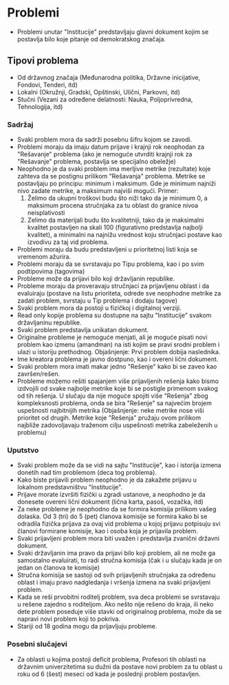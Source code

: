 # Problemi
- Problemi unutar "Institucije" predstavljaju glavni dokument kojim se postavlja bilo koje pitanje od demokratskog značaja.
## Tipovi problema
- Od državnog značaja (Međunarodna politika, Državne inicijative, Fondovi, Tenderi, itd)
- Lokalni (Okružnji, Gradski, Opštinski, Ulični, Parkovni, itd)
- Stučni (Vezani za određene delatnosti: Nauka, Poljoprivredna, Tehnologija, itd)
### Sadržaj
- Svaki problem mora da sadrži posebnu šifru kojom se zavodi.
- Problemi moraju da imaju datum prijave i krajnji rok neophodan za "Rešavanje" problema (ako je nemoguće utvrditi krajnji rok za "Rešavanje" problema, postavlja se specijalno obeležje)
- Neophodno je da svaki problem ima merljive metrike (rezultate) koje zahteva da se postignu prilikom "Rešavanja" problema. Metrike se postavljaju po principu: minimum i maksimum. Gde je minimum najniži nivo zadate metrike, a maksimum najviši mogući. Primer:
  1) Želimo da ukupni troškovi budu što niži tako da je minimum 0, a maksimum procena stručnjaka za tu oblast do granice nivoa neisplativosti
  2) Zelimo da materijali budu što kvalitetniji, tako da je maksimalni kvalitet postavljen na skali 100 (figurativno predstavlja najbolji kvalitet), a minimalni na najnižu vrednost koju stručnjaci postave kao izvodivu za taj vid problema.
- Problemi moraju da budu predstavljeni u prioritetnoj listi koja se vremenom ažurira.
- Problemi moraju da se svrstavaju po Tipu problema, kao i po svim podtipovima (tagovima)
- Probleme može da prijavi bilo koji državljanin republike.
- Probleme moraju da proveravaju stručnjaci za prijavljenu oblast i da evaluiraju (postave na listu prioriteta, odrede sve neophodne metrike za zadati problem, svrstaju u Tip problema i dodaju tagove)
- Svaki problem mora da postoji u fizičkoj i digitalnoj verziji.
- Read only kopije problema su dostupne na sajtu "Institucije" svakom državljaninu republike.
- Svaki problem predstavlja unikatan dokument.
- Originalne probleme je nemoguće menjati, ali je moguće pisati novi problem kao izmenu (amandman) na isti kojim se pravi srodni problem i ulazi u istoriju prethodnog.
  Objašnjenje: Prvi problem dobija naslednika.
- Ime kreatora problema je javno dostpuno, kao i overeni lični dokument.
- Svaki problem mora imati makar jedno "Rešenje" kako bi se zaveo kao završen/rešen.
- Probleme možemo rešiti spajanjem više prijavljenih rešenja kako bismo izdvojili od svake najbolje metrike koje bi se postigle primenom svakog od tih rešenja. U slučaju da nije moguće spojiti više "Rešenja" zbog kompleksnosti problema, onda se bira "Rešenje" sa najvećim brojem uspešnosti najbitnijih metrika (Objašnjenje: neke metrike nose viši prioritet od drugih. Metrike koje "Rešenja" pružaju ovom prilikom najbliže zadovoljavaju traženom cilju uspešnosti metrika zabeleženih u problemu)
### Uputstvo
- Svaki problem može da se vidi na sajtu "Institucije", kao i istorija izmena donetih nad tim problemom (deca tog problema).
- Kako biste prijavili problem neophodno je da zakažete prijavu u lokalnom predstavništvu "Institucije".
- Prijave morate izvršiti fizički u zgradi ustanove, a neophodno je da donesete overeni lični dokument (lična karta, pasoš, vozačka, itd)
- Za neke probleme je neophodno da se formira komisija prilikom vašeg dolaska. Od 3 (tri) do 5 (pet) članova komisije se formira kako bi se odradila fizička prijava za ovaj vid problema u kojoj prijavu potpisuju svi članovi formirane komisije, kao i osoba koja je prijavila problem.
- Svaki prijavljeni problem mora biti uvažen i predstavlja zvanični državni dokument.
- Svaki državljanin ima pravo da prijavi bilo koji problem, ali ne može ga samostalno evaluirati, to radi stručna komisija (čak i u slučaju kada je on jedan on članova te komisije)
- Stručna komisija se sastoji od svih prijavljenih stručnjaka za određenu oblast i imaju pravo nadgledanja i vršenja izmena na svaki prijavljeni problem.
- Kada se reši prvobitni roditelj problem, sva deca problemi se svrstavaju u rešene zajedno s roditeljom. Ako nešto nije rešeno do kraja, ili neko dete problem poseduje više stavki od originalnog problema, može da se napravi novi problem koji to pokriva.
- Stariji od 18 godina mogu da prijavljuju probleme.
### Posebni slučajevi
- Za oblasti u kojima postoji deficit problema, Profesori tih oblasti na državnim univerzitetima su dužni da postave novi problem za tu oblast u roku od 6 (šest) meseci od kada je poslednji problem postavljen.
